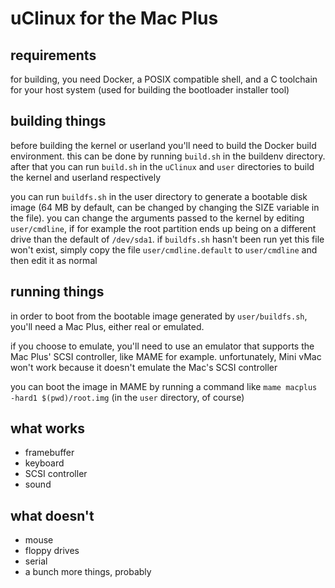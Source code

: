 # uClinux for the Mac Plus

## requirements
for building, you need Docker, a POSIX compatible shell, and a C toolchain for your host system (used for building the bootloader installer tool)

## building things
before building the kernel or userland you'll need to build the Docker build environment. this can be done by running `build.sh` in the buildenv directory.
after that you can run `build.sh` in the `uClinux` and `user` directories to build the kernel and userland respectively

you can run `buildfs.sh` in the user directory to generate a bootable disk image (64 MB by default, can be changed by changing the SIZE variable in the file).
you can change the arguments passed to the kernel by editing `user/cmdline`, if for example the root partition ends up being on a different drive than the default of `/dev/sda1`.
if `buildfs.sh` hasn't been run yet this file won't exist, simply copy the file `user/cmdline.default` to `user/cmdline` and then edit it as normal

## running things
in order to boot from the bootable image generated by `user/buildfs.sh`, you'll need a Mac Plus, either real or emulated.

if you choose to emulate, you'll need to use an emulator that supports the Mac Plus' SCSI controller, like MAME for example.
unfortunately, Mini vMac won't work because it doesn't emulate the Mac's SCSI controller

you can boot the image in MAME by running a command like `mame macplus -hard1 $(pwd)/root.img` (in the `user` directory, of course)

## what works
- framebuffer
- keyboard
- SCSI controller
- sound

## what doesn't
- mouse
- floppy drives
- serial
- a bunch more things, probably
